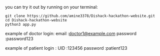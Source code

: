 you can try it out by running on your terminal:

```
git clone https://github.com/amine3378/Dishack-hackathon-website.git
cd Dishack-hackathon-website
python3 app.py
```

example of doctor login:
email :doctor1@example.com
password :password123

example of patient login :
UID :123456
password :patient123
